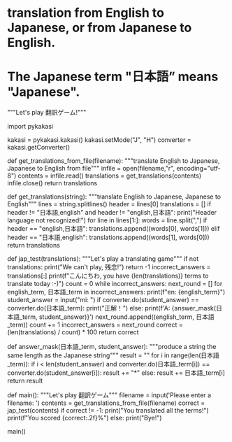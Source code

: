 # translation from English to Japanese, or from Japanese to English.
# The Japanese term "日本語” means "Japanese".

"""Let's play 翻訳ゲーム!"""

import pykakasi

kakasi = pykakasi.kakasi()
kakasi.setMode("J", "H")
converter = kakasi.getConverter()


def get_translations_from_file(filename):
    """translate English to Japanese, Japanese to English from file"""
    infile = open(filename,"r", encoding="utf-8")
    contents = infile.read()
    translations = get_translations(contents)
    infile.close()
    return translations
    
def get_translations(string):
    """translate English to Japanese, Japanese to English"""
    lines = string.splitlines()
    header = lines[0]
    translations = []
    if header != "日本語,english" and header != "english,日本語":
        print("Header language not recognized!")
    for line in lines[1:]:
        words = line.split(",")
        if header == "english,日本語":
            translations.append((words[0], words[1]))
        elif header == "日本語,english":
            translations.append((words[1], words[0]))
    return translations
    
def jap_test(translations):
    """Let's play a translating game"""
    if not translations:
        print("We can't play, 残念!")
        return -1
    incorrect_answers = translations[:]
    print(f"こんにちわ, you have {len(translations)} terms to translate today :-)")
    count = 0
    while incorrect_answers:
        next_round = []
        for english_term, 日本語_term in incorrect_answers:
            print(f"en: {english_term}")
            student_answer = input("mi: ")
            if converter.do(student_answer) == converter.do(日本語_term):
                print("正解！")
            else:
                print(f'A: {answer_mask(日本語_term, student_answer)}')
                next_round.append((english_term, 日本語_term))
            count += 1
        incorrect_answers = next_round
    correct = (len(translations) / count) * 100
    return correct

def answer_mask(日本語_term, student_answer):
    """produce a string the same length as the Japanese string"""
    result = ""
    for i in range(len(日本語_term)):
        if i < len(student_answer) and converter.do(日本語_term[i]) == converter.do(student_answer[i]):
            result += "*"
        else:
            result += 日本語_term[i]
    return result

def main():
    """Let's play 翻訳ゲーム"""
    filename = input('Please enter a filename: ')
    contents = get_translations_from_file(filename)
    correct = jap_test(contents)
    if correct != -1:
        print("You translated all the terms!")
        print(f"You scored {correct:.2f}%")
    else:
        print("Bye!")

main()



